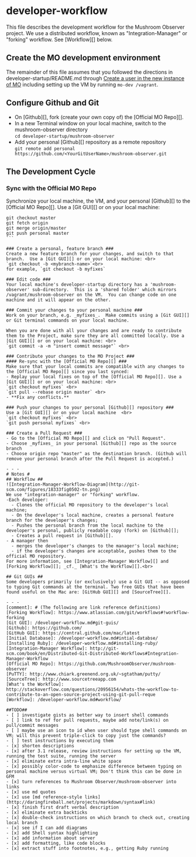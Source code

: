 # developer-workflow #
This file describes the development workflow for the Mushroom Observer project.  We use a distributed workflow, known as "Integration-Manager" or "forking" workflow. See [Workflow][] below. 

## Create the MO development environment ##
The remainder of this file assumes that you followed the directions in developer-startup/README.md through [Create a user in the new instance of MO](https://github.com/MushroomObserver/developer-startup#create-a-user-in-the-new-instance-of-mo) including setting up the VM by running `mo-dev /vagrant`.

## Configure Github and Git ##
- On [Github][], fork (create your own copy of) the [Official MO Repo][]. <br>
- In a new Terminal window on your local machine, switch to the mushroom-observer directory <br>
  `cd developer-startup/mushroom-observer`
- Add your personal [Github][] repository as a remote repository <br>
  `git remote add personal https://github.com/<YourGitUserName>/mushroom-observer.git`

## The Development Cycle ##
### Sync with the Official MO Repo ###
Synchronize your local machine, the VM, and your personal [Github][] to the [Official MO Repo][]. Use a [Git GUI][] or on your local machine:
````
git checkout master
git fetch origin
git merge origin/master
git push personal master
```

### Create a personal, feature branch ###
Create a new feature branch for your changes, and switch to that branch.  Use a [Git GUI][] or on your local machine: <br>
`git checkout -b <mybranch-name>`<br>
for example, `git checkout -b myfixes`

### Edit code ###
Your local machine's developer-startup directory has a 'mushroom-observer' sub-directory.  This is a 'shared folder' which mirrors /vagrant/mushroom-observer on the VM.  You can change code on one machine and it will appear on the other.

### Commit your changes to your personal machine ###
Work on your branch, e.g. _myfixes_.  Make commits using a [Git GUI][] or Git terminal commands on your local machine.  

When you are done with all your changes and are ready to contribute them to the Project, make sure they are all committed locally. Use a [Git GUI][] or on your local machine: <br>
`git commit -a -m "insert commit message"` <br>

### Contribute your changes to the MO Project ###
#### Re-sync with the [Official MO Repo][] ###
Make sure that your local commits are compatible with any changes to the [Official MO Repo][] since you last synced:
- Replay your local fixes on top of the [Official MO Repo][]. Use a [Git GUI][] or on your local machine: <br>
`git checkout myfixes` <br>
`git pull --rebase origin master` <br>
- **Fix any conflicts.**

### Push your changes to your personal [Github][] repository ###
Use a [Git GUI][] or on your local machine  <br>
`git checkout myfixes` <br>
`git push personal myfixes` <br>

### Create a Pull Request ###
- Go to the [Official MO Repo][] and click on "Pull Request".  
- Choose _myfixes_ in your personal [Github][] repo as the source branch
- Choose origin repo "master" as the destination branch. (Github will remove your personal branch after the Pull Request is accepted.)

- - -
# Notes #
## Workflow ##
![Integration-Manager-Workflow-Diagram](http://git-scm.com/figures/18333fig0502-tn.png)  
We use "integration-manager" or "forking" workflow.
-Each developer:
  - Clones the official MO repository to the developer's local machine;
  - On the developer's local machine, creates a personal feature branch for the developer's changes;
  - Pushes the personal branch from the local machine to the developer's personal, publicly readable copy (fork) on [Github][];
  - Creates a pull request in [Github][].
- A manager then
  - merges the developer's changes to the manager's local machine;
  - if the developer's changes are acceptable, pushes them to the official MO repository.
For more information, see [Integration-Manager Workflow][] and [Forking Workflow][]; _cf._ [What's the Workflow][].<br>

## Git GUIs ##
Some developers primarily (or exclusively) use a Git GUI -- as opposed to typing Git commands at the terminal. Two free GUIs that have been found useful on the Mac are: [GitHub GUI][] and [SourceTree][].

- - -
[comment]: # (The following are link reference definitions)
[Forking Workflow]: https://www.atlassian.com/git/workflows#!workflow-forking
[Git GUI]: /developer-workflow.md#git-guis/
[Github]: https://github.com/
[GitHub GUI]: https://central.github.com/mac/latest
[Initial Database]: /developer-workflow.md#intial-databse/ 
[Installing Ruby]: /developer-workflow.md#installing-ruby/ 
[Integration-Manager Workflow]: http://git-scm.com/book/en/Distributed-Git-Distributed-Workflows#Integration-Manager-Workflow
[Official MO Repo]: https://github.com/MushroomObserver/mushroom-observer
[PuTTY]: http://www.chiark.greenend.org.uk/~sgtatham/putty/
[SourceTree]: http://www.sourcetreeapp.com
[What's the Workflow]: http://stackoverflow.com/questions/20956154/whats-the-workflow-to-contribute-to-an-open-source-project-using-git-pull-reque
[Workflow]: /developer-workflow.md#workflow/

##TODO##
- [ ] investigate gists as better way to insert shell commands
- [ ] link to ref for pull requests, maybe add note/link(s) on pull/commit messages
- [ ] maybe use an icon to id when user should type shell commands on VM; will this prevent triple-click to copy just the commands?
- [ ] test instructions by executing them
- [x] shorten descriptions
- [x] after 3.1 release, review instructions for setting up the VM, running the test suite, running the server
- [x] eliminate extra intra-line white space
- [x] possibly color-code to emphasize difference between typing on personal machine versus virtual VM; Don't think this can be done in GFM
- [x] turn references to Mushroom Observer/mushroom-observer into links
- [x] use md quotes
- [x] use [md reference-style links] (http://daringfireball.net/projects/markdown/syntax#link)
- [x] finish first draft verbal description
- [x] eliminate extra backticks
- [x] double-check instructions on which branch to check out, creating local branch 
- [x] see if I can add diagrams
- [x] add Shell syntax highlighting
- [x] add information about server
- [x] add formatting, like code blocks
- [x] extract stuff into footnotes, e.g., getting Ruby running
